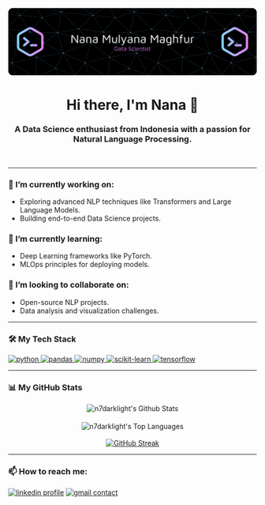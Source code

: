 <img src="https://github.com/n7darklight/n7darklight/blob/main/github-header-banner.png?raw=true" alt="GitHub Profile Banner">

<h1 align="center">Hi there, I'm Nana 👋</h1>
<h3 align="center">A Data Science enthusiast from Indonesia with a passion for Natural Language Processing.</h3>


<br/>

---

### 🔭 I’m currently working on:
- Exploring advanced NLP techniques like Transformers and Large Language Models.
- Building end-to-end Data Science projects.

### 🌱 I’m currently learning:
- Deep Learning frameworks like PyTorch.
- MLOps principles for deploying models.

### 👯 I’m looking to collaborate on:
- Open-source NLP projects.
- Data analysis and visualization challenges.

---

### 🛠️ My Tech Stack

<p align="left">
  <a href="https://www.python.org" target="_blank"> <img src="https://img.shields.io/badge/Python-3776AB?style=for-the-badge&logo=python&logoColor=white" alt="python"/> </a>
  <a href="https://pandas.pydata.org/" target="_blank"> <img src="https://img.shields.io/badge/Pandas-150458?style=for-the-badge&logo=pandas&logoColor=white" alt="pandas"/> </a>
  <a href="https://numpy.org/" target="_blank"> <img src="https://img.shields.io/badge/Numpy-013243?style=for-the-badge&logo=numpy&logoColor=white" alt="numpy"/> </a>
  <a href="https://scikit-learn.org/" target="_blank"> <img src="https://img.shields.io/badge/Scikit--Learn-F7931E?style=for-the-badge&logo=scikit-learn&logoColor=white" alt="scikit-learn"/> </a>
  <a href="https://www.tensorflow.org" target="_blank"> <img src="https://img.shields.io/badge/TensorFlow-FF6F00?style=for-the-badge&logo=tensorflow&logoColor=white" alt="tensorflow"/> </a>
</p>

---

### 📊 My GitHub Stats

<p align="center">
  <img align="center" src="https://github-readme-stats-rho-pink-79.vercel.app/api?username=n7darklight&show_icons=true&theme=dracula&rank_icon=github" alt="n7darklight's Github Stats"/>
  <br/><br/>
  <img align="center" src="https://github-readme-stats-rho-pink-79.vercel.app/api/top-langs/?username=n7darklight&layout=compact&theme=dracula" alt="n7darklight's Top Languages"/>
  <br/><br/>
  <a href="https://git.io/streak-stats"><img src="https://streak-stats.demolab.com?user=n7darklight&theme=dark" alt="GitHub Streak" /></a>
</p>

---

### 📫 How to reach me:
<p align="left">
<a href="https://www.linkedin.com/in/nana-m-m/" target="blank"><img align="center" src="https://img.shields.io/badge/LinkedIn-0A66C2?style=for-the-badge&logo=linkedin&logoColor=white" alt="linkedin profile" /></a>
<a href="mailto:n7.metaaqcuitition@gmail.com"><img align="center" src="https://img.shields.io/badge/Gmail-D14836?style=for-the-badge&logo=gmail&logoColor=white" alt="gmail contact"/></a>
</p>
